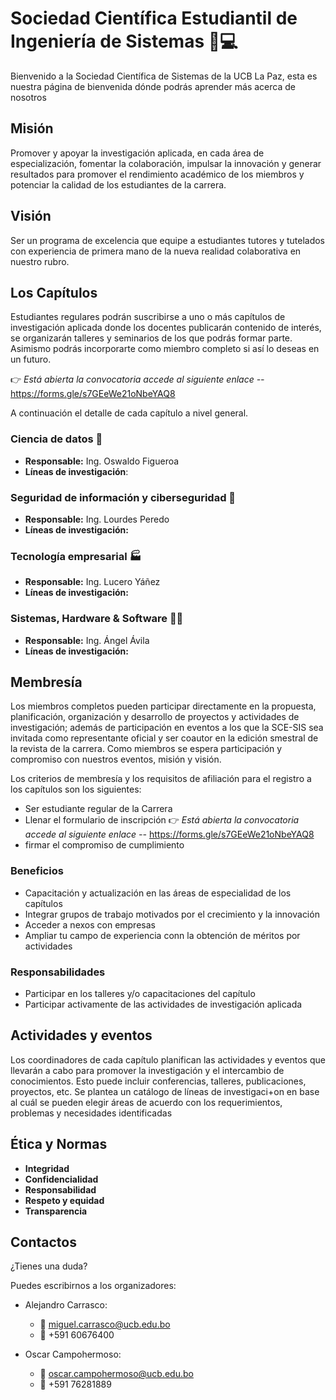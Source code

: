 # Sociedad Científica Estudiantil de Ingeniería de Sistemas 🐧💻
Bienvenido a la Sociedad Científica de Sistemas de la UCB La Paz, esta es nuestra página de bienvenida dónde podrás aprender más acerca de nosotros

## Misión
Promover y apoyar la investigación aplicada, en cada área de
especialización, fomentar la colaboración, impulsar la innovación y generar
resultados para promover el rendimiento académico de los miembros y
potenciar la calidad de los estudiantes de la carrera.

## Visión 
Ser un programa de excelencia que equipe a estudiantes tutores y tutelados con experiencia de primera mano de la nueva realidad colaborativa en nuestro rubro.

## Los Capítulos
Estudiantes regulares podrán suscribirse a uno o más capítulos de investigación aplicada donde los docentes publicarán contenido de interés, se organizarán talleres y seminarios de los que podrás formar parte. Asimismo podrás incorporarte como miembro completo si así lo deseas en un futuro.

👉 *Está abierta la convocatoria accede al siguiente enlace --* https://forms.gle/s7GEeWe21oNbeYAQ8

A continuación el detalle de cada capítulo a nivel general.

### Ciencia de datos 🤖
- **Responsable:** Ing. Oswaldo Figueroa
- **Líneas de investigación**:

### Seguridad de información y ciberseguridad 🔏
- **Responsable:** Ing. Lourdes Peredo
- **Líneas de investigación:**

### Tecnología empresarial 🏭
- **Responsable:** Ing. Lucero Yáñez
- **Líneas de investigación:**

### Sistemas, Hardware & Software 🧑‍💻
- **Responsable:** Ing. Ángel Ávila
- **Líneas de investigación:**

## Membresía
Los miembros completos pueden participar directamente en la propuesta, planificación, organización y desarrollo de proyectos y actividades de investigación; además de participación en eventos a los que la SCE-SIS sea invitada como representante oficial y ser coautor en la edición smestral de la revista de la carrera. Como miembros se espera participación y compromiso con nuestros eventos, misión y visión.

Los criterios de membresía y los requisitos de afiliación para el registro a los capítulos son los siguientes: 

- Ser estudiante regular de la Carrera
- Llenar el formulario de inscripción 👉 *Está abierta la convocatoria accede al siguiente enlace --* https://forms.gle/s7GEeWe21oNbeYAQ8
- firmar el compromiso de cumplimiento

### Beneficios
- Capacitación y actualización en las áreas de especialidad de los capítulos
- Integrar grupos de trabajo motivados por el crecimiento y la innovación
- Acceder a nexos con empresas
- Ampliar tu campo de experiencia conn la obtención de méritos por actividades

### Responsabilidades
- Participar en los talleres y/o capacitaciones del capítulo
- Participar activamente de las actividades de investigación aplicada

## Actividades y eventos
Los coordinadores de cada capítulo planifican las actividades y eventos que llevarán a cabo para promover la investigación y el intercambio de conocimientos. Esto puede incluir conferencias, talleres, publicaciones, proyectos, etc. Se plantea un catálogo de líneas de investigaci+on en base al cuál se pueden elegir áreas de acuerdo con los requerimientos, problemas y necesidades identificadas


## Ética y Normas
- **Integridad**
- **Confidencialidad**
- **Responsabilidad**
- **Respeto y equidad**
- **Transparencia**

## Contactos
¿Tienes una duda?

Puedes escribirnos a los organizadores:
- Alejandro Carrasco:
  - 📧 miguel.carrasco@ucb.edu.bo
  - 📱 +591 60676400

- Oscar Campohermoso:
  - 📧 oscar.campohermoso@ucb.edu.bo
  - 📱 +591 76281889
 
